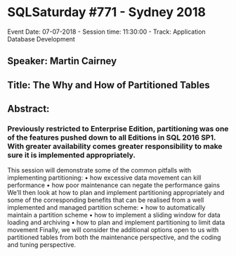 # SQLSaturday #771 - Sydney 2018
Event Date: 07-07-2018 - Session time: 11:30:00 - Track: Application  Database Development
## Speaker: Martin Cairney
## Title: The Why and How of Partitioned Tables
## Abstract:
### Previously restricted to Enterprise Edition, partitioning was one of the features pushed down to all Editions in SQL 2016 SP1. With greater availability comes greater responsibility to make sure it is implemented appropriately.
This session will demonstrate some of the common pitfalls with implementing partitioning:
•	how excessive data movement can kill performance
•	how poor maintenance can negate the performance gains
We’ll then look at how to plan and implement partitioning appropriately and some of the corresponding benefits that can be realised from a well implemented and managed partition scheme:
•	how to automatically maintain a partition scheme
•	how to implement a sliding window for data loading and archiving
•	how to plan and implement partitioning to limit data movement
Finally, we will consider the additional options open to us with partitioned tables from both the maintenance perspective, and the coding and tuning perspective.
